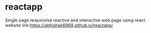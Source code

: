 # reactapp
Single page responsive reactive and interactive web page using react.
website link:https://abhishek6969.github.io/reactapp/
